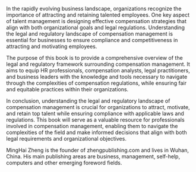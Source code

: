 
In the rapidly evolving business landscape, organizations recognize the importance of attracting and retaining talented employees. One key aspect of talent management is designing effective compensation strategies that align with both organizational goals and legal regulations. Understanding the legal and regulatory landscape of compensation management is essential for businesses to ensure compliance and competitiveness in attracting and motivating employees.

The purpose of this book is to provide a comprehensive overview of the legal and regulatory framework surrounding compensation management. It aims to equip HR professionals, compensation analysts, legal practitioners, and business leaders with the knowledge and tools necessary to navigate through the complexities of compensation regulations, while ensuring fair and equitable practices within their organizations.

In conclusion, understanding the legal and regulatory landscape of compensation management is crucial for organizations to attract, motivate, and retain top talent while ensuring compliance with applicable laws and regulations. This book will serve as a valuable resource for professionals involved in compensation management, enabling them to navigate the complexities of the field and make informed decisions that align with both legal requirements and organizational objectives.

MingHai Zheng is the founder of zhengpublishing.com and lives in Wuhan, China. His main publishing areas are business, management, self-help, computers and other emerging foreword fields.
